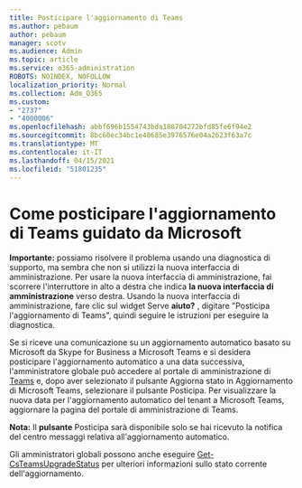 ```yaml
---
title: Posticipare l'aggiornamento di Teams
ms.author: pebaum
author: pebaum
manager: scotv
ms.audience: Admin
ms.topic: article
ms.service: o365-administration
ROBOTS: NOINDEX, NOFOLLOW
localization_priority: Normal
ms.collection: Adm_O365
ms.custom:
- "2737"
- "4000006"
ms.openlocfilehash: abbf696b1554743bda188704272bfd85fe6f94e2
ms.sourcegitcommit: 8bc60ec34bc1e40685e3976576e04a2623f63a7c
ms.translationtype: MT
ms.contentlocale: it-IT
ms.lasthandoff: 04/15/2021
ms.locfileid: "51801235"
---
```

# <a name="how-to-postpone-the-microsoft-driven-teams-upgrade"></a>Come posticipare l'aggiornamento di Teams guidato da Microsoft

**Importante:** possiamo risolvere il problema usando una diagnostica di supporto, ma sembra che non si utilizzi la nuova interfaccia di amministrazione. Per usare la nuova interfaccia di amministrazione, fai scorrere l'interruttore in alto a destra che indica **la nuova interfaccia di amministrazione** verso destra. Usando la nuova interfaccia di amministrazione, fare clic sul widget Serve **aiuto?** , digitare "Posticipa l'aggiornamento di Teams", quindi seguire le istruzioni per eseguire la diagnostica.

Se si riceve una comunicazione su un aggiornamento automatico basato su Microsoft da Skype for Business a Microsoft Teams e si desidera posticipare l'aggiornamento  automatico a una data successiva, l'amministratore globale può accedere al portale di amministrazione di [Teams](https://admin.teams.microsoft.com/dashboard) e, dopo aver selezionato il pulsante Aggiorna stato in Aggiornamento di Microsoft Teams, selezionare il pulsante Posticipa.  Per visualizzare la nuova data per l'aggiornamento automatico del tenant a Microsoft Teams, aggiornare la pagina del portale di amministrazione di Teams.

**Nota:** Il **pulsante** Posticipa sarà disponibile solo se hai ricevuto la notifica del centro messaggi relativa all'aggiornamento automatico. 

Gli amministratori globali possono anche eseguire [Get-CsTeamsUpgradeStatus](https://docs.microsoft.com/powershell/module/skype/get-csteamsupgradestatus?view=skype-ps) per ulteriori informazioni sullo stato corrente dell'aggiornamento.
